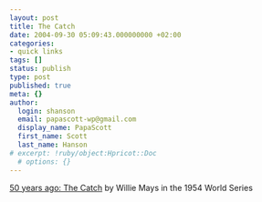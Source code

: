 ```yaml
---
layout: post
title: The Catch
date: 2004-09-30 05:09:43.000000000 +02:00
categories:
- quick links
tags: []
status: publish
type: post
published: true
meta: {}
author:
  login: shanson
  email: papascott-wp@gmail.com
  display_name: PapaScott
  first_name: Scott
  last_name: Hanson
# excerpt: !ruby/object:Hpricot::Doc
  # options: {}
---
```

<p><a href="http://www.nytimes.com/2004/09/29/sports/baseball/29vecsey.html?ex=1254196800&en=ce21e7814a388f17&ei=5090&partner=rssuserland" title="The New York Times - Sports - Baseball - Sports of The Times: Hazy Sunshine, Vivid Memory">50 years ago: The Catch</a> by Willie Mays in the 1954 World Series</p>
